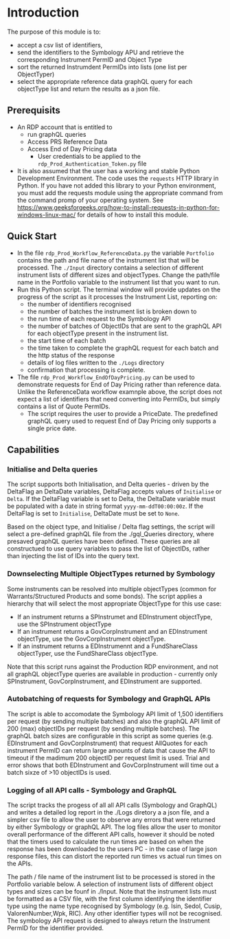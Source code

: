 # Introduction

The purpose of this module is to:

* accept a csv list of identifiers,
* send the identifiers to the Symbology APU and retrieve the corresponding Instrument PermID and Object Type
* sort the returned Instrumdent PermIDs into lists (one list per ObjectTyper)
* select the appropriate reference data graphQL query for each objectType list and return the results as a json file.

## Prerequisits

* An RDP account that is entitled to
  * run graphQL queries
  * Access PRS Reference Data
  * Access End of Day Pricing data
    * User credentials to be applied to the `rdp_Prod_Authentication_Token.py` file
* It is also assumed that the user has a working and stable Python Development Environment. The code uses the `requests` HTTP library in Python. If you have not added this library to your Python environment, you must add the requests module using the appropriate command from the command promp of your operating system. See <https://www.geeksforgeeks.org/how-to-install-requests-in-python-for-windows-linux-mac/> for details of how to install this module.

## Quick Start

* In the file `rdp_Prod_Workflow_ReferenceData.py` the variable `Portfolio` contains the path and file name of the instrument list that will be processed. The `./Input` directory contains a selection of different instrument lists of different sizes and objectTypes. Change the path/file name in the Portfolio variable to the instrument list that you want to run.
* Run this Python script. The terminal window will provide updates on the progress of the script as it processes the Instrument List, reporting on:
  * the number of identifiers recognised
  * the number of batches the instrument list is broken down to
  * the run time of each request to the Symbology API
  * the number of batches of ObjectIDs that are sent to the graphQL API for each objectType present in the instrument list.
  * the start time of each batch
  * the time taken to complete the graphQL request for each batch and the http status of the response
  * details of log files written to the `./Logs` directory
  * confirmation that processing is complete.
* The file `rdp_Prod_Workflow_EndOfDayPricing.py` can be used to demonstrate requests for End of Day Pricing rather than reference data. Unlike the ReferenceData workflow examnple above, the script does not expect a list of identifiers that need converting into PermIDs, but simply contains a list of Quote PermIDs.
  * The script requires the user to provide a PriceDate. The predefined graphQL query used to request End of Day Pricing only supports a single price date.

## Capabilities

### Initialise and Delta queries

The script supports both Initialisation, and Delta queries - driven by the DeltaFlag an DeltaDate variables, DeltaFlag accepts
values of `Initialise` or `Delta`. If the DeltaFlag variable is set to Delta, the DeltaDate variable must be populated with a date
in string format `yyyy-mm-ddT00:00:00z`. If the DeltaFlag is set to `Initialise`, DeltaDate must be set to `None`.

Based on the object type, and Initialise / Delta flag settings, the script will select a pre-defined graphQL file from
the ./gql_Queries directory, where presaved graphQL queries have been defined. These queries are all constructued to use
query variables to pass the list of ObjectIDs, rather than injecting the list of IDs into the query text.

### Downselecting Multiple ObjectTypes returned by Symbology

Some instruments can be resolved into multiple objectTypes (common for Warrants/Structured Products and some bonds). The script
applies a hierarchy that will select the most appropriate ObjectType for this use case:

* If an instrument returns a SPInstrumet and EDInstrument objectType, use the SPInstrument objectType
* If an instrument returns a GovCorpInstrument and an EDInstrument objectType, use the GovCorpInstrument objectType.
* If an instrument returns a EDInstrumennt and a FundShareClass objectTyper, use the FundShareClass objectType.

Note that this script runs against the Production RDP environment, and not all graphQL objectType queries are available in
production - currently only SPInstrument, GovCorpInstrument, and EDInstrument are supported.

### Autobatching of requests for Symbology and GraphQL APIs

The script is able to accomodate the Symbology API limit of 1,500 identifiers per request (by sending multiple batches) and
also the graphQL API limit of 200 (max) objectIDs per request (by sending multiple batches). The graphQL batch sizes are configurable
in this script as some queries (e.g. EDInstrument and GovCorpInstrument) that request AllQuotes for each instrument PermID can return
large amounts of data that cause the API to timeout if the madimum 200 objectID per request limit is used. Trial and error shows that
both EDInstrument and GovCorpInstrument will time out a batch sixze of >10 objectIDs is used.

### Logging of all API calls - Symbology and GraphQL

The script tracks the progess of all all API calls (Symbology and GraphQL) and writes a detailed log report in the ./Logs diretory a
a json file, and a simpler csv file to allow the user to observe any errors that were returned by either Symbology or graphQL API. The log
files allow the user to monitor overall performance of the different API calls, however it should be noted that the timers used to calculate
the run times are based on when the response has been downloaded to the users PC - in the case of large json response files, this can distort
the reported run times vs actual run times on the APIs.

The path / file name of the instrument list to be processed is stored in the Portfolio variable below. A selection of instrument lists of different
object types and sizes can be founf in  ./Input. Note that the instrument lists must be formatted as a CSV file, with the first column identifying the identifier type using the name type recognised by Symbology (e.g. Isin, Sedol, Cusip, ValorenNumber,Wpk, RIC). Any other identifier types will not be
recognised. The symbology API request is designed to always return the Instrument PermID for the identifier provided.
